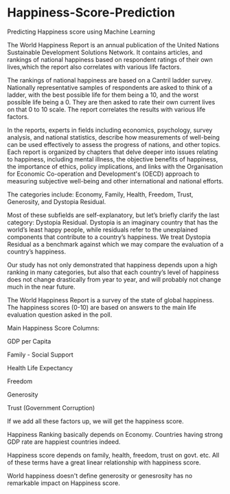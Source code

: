 # Happiness-Score-Prediction
Predicting Happiness score using Machine Learning

The World Happiness Report is an annual publication of the United Nations Sustainable Development Solutions Network. It contains articles, and rankings of national happiness based on respondent ratings of their own lives,which the report also correlates with various life factors.

The rankings of national happiness are based on a Cantril ladder survey. Nationally representative samples of respondents are asked to think of a ladder, with the best possible life for them being a 10, and the worst possible life being a 0. They are then asked to rate their own current lives on that 0 to 10 scale. The report correlates the results with various life factors.

In the reports, experts in fields including economics, psychology, survey analysis, and national statistics, describe how measurements of well-being can be used effectively to assess the progress of nations, and other topics. Each report is organized by chapters that delve deeper into issues relating to happiness, including mental illness, the objective benefits of happiness, the importance of ethics, policy implications, and links with the Organisation for Economic Co-operation and Development's (OECD) approach to measuring subjective well-being and other international and national efforts.

The categories include: Economy, Family, Health, Freedom, Trust, Generosity, and Dystopia Residual. 

Most of these subfields are self-explanatory, but let’s briefly clarify the last category: Dystopia Residual. Dystopia is an imaginary country that has the world’s least happy people, while residuals refer to the unexplained components that contribute to a country’s happiness. We treat Dystopia Residual as a benchmark against which we may compare the evaluation of a country’s happiness.

Our study has not only demonstrated that happiness depends upon a high ranking in many categories, but also that each country’s level of happiness does not change drastically from year to year, and will probably not change much in the near future. 


The World Happiness Report is a survey of the state of global happiness. The happiness scores (0-10) are based on answers to the main life evaluation question asked in the poll.

Main Happiness Score Columns:

GDP per Capita

Family - Social Support

Health Life Expectancy

Freedom

Generosity

Trust (Government Corruption)

If we add all these factors up, we will get the happiness score.

Happiness Ranking basically depends on Economy. Countries having strong GDP rate are happiest countries indeed.

Happiness score depends on family, health, freedom, trust on govt. etc. 
All of these terms have a great linear relationship with happiness score.

World happiness doesn't define generosity or genesrosity has no remarkable impact on Happiness score.




